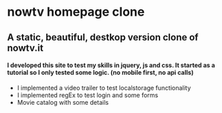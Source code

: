 # nowtv homepage clone

<h2>A static, beautiful, destkop version clone of nowtv.it</h2>

<h4>I developed this site to test my skills in jquery, js and css.
It started as a tutorial so I only tested some logic. (no mobile first, no api calls)</h4>

<ul>
  <li>I implemented a video trailer to test localstorage functionality</li>
  <li>I implemented regEx to test login and some forms</li>
  <li>Movie catalog with some details</li>
<ul>

